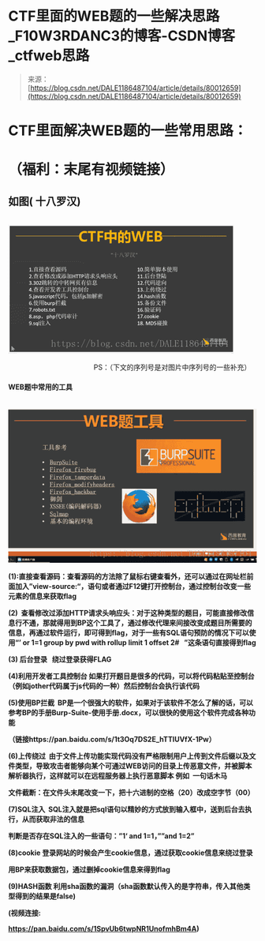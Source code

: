 <!--yml
category: 未分类
date: 2022-04-26 14:35:33
-->

# CTF里面的WEB题的一些解决思路_F10W3RDANC3的博客-CSDN博客_ctfweb思路

> 来源：[https://blog.csdn.net/DALE1186487104/article/details/80012659](https://blog.csdn.net/DALE1186487104/article/details/80012659)

# CTF里面解决WEB题的一些常用思路：

# （福利：末尾有视频链接）

## 如图( 十八罗汉)

                                            ![](img/7632b3cd96e2a3b38d7c8267306dbc13.png)

                                            PS：（下文的序列号是对图片中序列号的一些补充）

#### WEB题中常用的工具

                                     ![](img/9bc65bff58caadef8ee6ccdaf22e5732.png)

**(1):直接查看源码：查看源码的方法除了鼠标右键查看外，还可以通过在网址栏前面加入”view-source:“，语句或者通过F12键打开控制台，通过控制台改变一些元素的信息来获取flag**

**(2)  查看修改过添加HTTP请求头响应头：对于这种类型的题目，可能直接修改信息行不通，那就得用到BP这个工具了，通过修改代理来间接改变成题目所需要的信息，再通过软件运行，即可得到flag，对于一些有SQL语句预防的情况下可以使用“’ or 1=1 group by pwd with rollup limit 1 offset 2#   ”这条语句直接得到flag**

**(3) 后台登录   绕过登录获得FLAG**

**(4)利用开发者工具控制台 如果打开题目是很多的代码，可以将代码粘贴至控制台（例如jother代码属于js代码的一种）然后控制台会执行该代码**

**(5)使用BP拦截  BP是一个很强大的软件，如果对于该软件不怎么了解的话，可以参考BP的手册Burp-Suite-使用手册.docx，可以很快的使用这个软件完成各种功能**

**（链接https://pan.baidu.com/s/1t3Oq7DS2E_hTTIUVfX-1Pw）**

**(6)上传绕过  由于文件上传功能实现代码没有严格限制用户上传到文件后缀以及文件类型，导致攻击者能够向某个可通过WEB访问的目录上传恶意文件，并被脚本解析器执行，这样就可以在远程服务器上执行恶意脚本 例如  一句话木马**

**文件截断：在文件头末尾改变一下，把十六进制的空格（20）改成空字节（00）**

**(7)SQL注入  SQL注入就是把sql语句以精妙的方式放到输入框中，送到后台去执行，从而获取非法的信息**

**判断是否存在SQL注入的一些语句：”1‘ and 1=1，””and 1=2”**

**(8)cookie 登录网站的时候会产生cookie信息，通过获取cookie信息来绕过登录**

**用BP来获取数据包，通过删掉cookie信息来得到flag**

**(9)HASH函数 利用sha函数的漏洞（sha函数默认传入的是字符串，传入其他类型得到的结果是false)**

**(视频连接:**

**https://pan.baidu.com/s/1SpvUb6twpNR1UnofmhBm4A)**